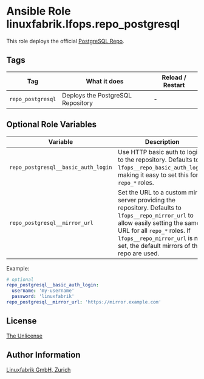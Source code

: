 # Ansible Role linuxfabrik.lfops.repo_postgresql

This role deploys the official [PostgreSQL Repo](https://www.postgresql.org/download/linux/redhat/).


## Tags

| Tag         | What it does                | Reload / Restart |
| ---         | ------------                | ---------------- |
| `repo_postgresql` | Deploys the PostgreSQL Repository | - |


## Optional Role Variables

| Variable | Description | Default Value |
| -------- | ----------- | ------------- |
| `repo_postgresql__basic_auth_login` | Use HTTP basic auth to login to the repository. Defaults to `lfops__repo_basic_auth_login`, making it easy to set this for all `repo_*` roles. | `{{ lfops__repo_basic_auth_login \| default("") }}` |
| `repo_postgresql__mirror_url` | Set the URL to a custom mirror server providing the repository. Defaults to `lfops__repo_mirror_url` to allow easily setting the same URL for all `repo_*` roles. If `lfops__repo_mirror_url` is not set, the default mirrors of the repo are used. | `'{{ lfops__repo_mirror_url | default("") }}'` |

Example:
```yaml
# optional
repo_postgresql__basic_auth_login:
  username: 'my-username'
  password: 'linuxfabrik'
repo_postgresql__mirror_url: 'https://mirror.example.com'
```


## License

[The Unlicense](https://unlicense.org/)


## Author Information

[Linuxfabrik GmbH, Zurich](https://www.linuxfabrik.ch)
